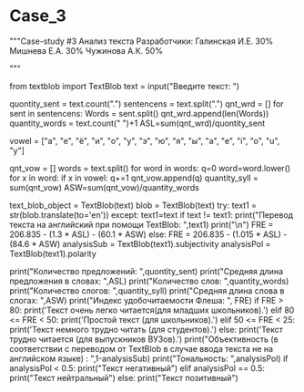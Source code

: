 # Case_3
"""Case-study #3 Анализ текста
Разработчики:
Галинская И.Е. 30%
Мишнева Е.A.   30%
Чужинова А.К.  50%

"""

from textblob import TextBlob
text = input("Введите текст: ")

quontity_sent = text.count(".")
sentencens = text.split(".")
qnt_wrd = []
for sent in sentencens:
    Words = sent.split()
    qnt_wrd.append(len(Words))
quantity_words = text.count(" ")+1
ASL=sum(qnt_wrd)/quontity_sent

vowel = ["а", "е", "ё", "и", "о", "у", "э", "ю", "я", "ы", "a", "e", "i", "o", "u", "y"]

qnt_vow = []
words = text.split()
for word in words:
    q=0
    word=word.lower()
    for x in word:
        if x in vowel:
            q+=1
    qnt_vow.append(q)
quantity_syll = sum(qnt_vow)
ASW=sum(qnt_vow)/quantity_words


text_blob_object = TextBlob(text)
blob = TextBlob(text)
try:
    text1 = str(blob.translate(to='en'))
except:
    text1=text
if text != text1:
    print("Перевод текста на английский при помощи TextBlob: ",text1)
    print("\n")
    FRE = 206.835 - (1.3 * ASL) - (60.1 * ASW)
else:
    FRE = 206.835 - (1.015 * ASL) - (84.6 * ASW)
analysisSub = TextBlob(text1).subjectivity
analysisPol = TextBlob(text1).polarity


print("Количество предложений: ",quontity_sent)
print("Средняя длина предложения в словах: ",ASL)
print("Количество слов: ",quantity_words)
print("Количество слогов: ",quantity_syll)
print("Средняя длина слова в слогах: ",ASW)
print("Индекс удобочитаемости Флеша: ", FRE)
if FRE > 80:
    print('Текст очень легко читается(для младших школьников).')
elif 80 <= FRE < 50:
    print('Простой текст (для школьников).')
elif 50 <= FRE < 25:
    print('Текст немного трудно читать (для студентов).')
else:
    print('Текст трудно читается (для выпускников ВУЗов).')
print("Объективность (в соответствии с переводом от TextBlob в случае ввода текста не на английском языке) : ",1-analysisSub)
print("Тональность: ",analysisPol)
if analysisPol < 0.5:
    print("Текст негативный")
elif analysisPol == 0.5:
    print("Текст нейтральный")
else:
    print("Текст позитивный")

